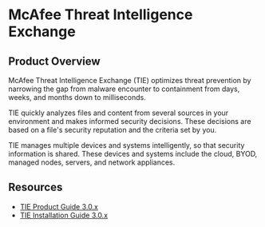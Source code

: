 # McAfee Threat Intelligence Exchange

## Product Overview
McAfee Threat Intelligence Exchange (TIE) optimizes threat prevention by narrowing the gap from malware encounter to containment from days, weeks, and months down to milliseconds.

TIE quickly analyzes files and content from several sources in your environment and makes informed security decisions. These decisions are based on a file's security reputation and the criteria set by you.

TIE manages multiple devices and systems intelligently, so that security information is shared. These devices and systems include the cloud, BYOD, managed nodes, servers, and network appliances.

## Resources
- [TIE Product Guide 3.0.x](/PDF/Threat%20Intelligence%20Exchange/mcafee_threat_intelligence_exchange_3.0.x_product_guide_9-24-2022.pdf)
- [TIE Installation Guide 3.0.x](/PDF/Threat%20Intelligence%20Exchange/mcafee_threat_intelligence_exchange_3.0.x_installation_guide_9-24-2022.pdf)